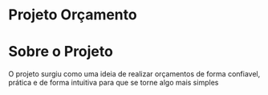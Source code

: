 # Projeto Orçamento
 
<h1>Sobre o Projeto</h1>
<p>O projeto surgiu como uma ideia de realizar orçamentos de forma confiavel, prática e de forma intuitiva para que se torne algo mais simples</p>

